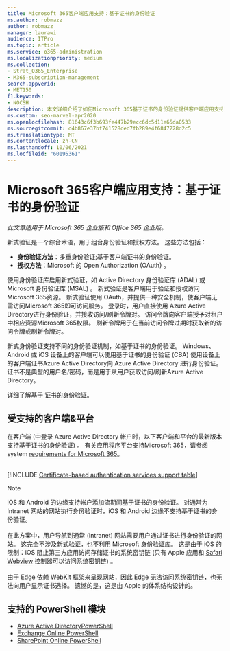```yaml
---
title: Microsoft 365客户端应用支持：基于证书的身份验证
ms.author: robmazz
author: robmazz
manager: laurawi
audience: ITPro
ms.topic: article
ms.service: o365-administration
ms.localizationpriority: medium
ms.collection:
- Strat_O365_Enterprise
- M365-subscription-management
search.appverid:
- MET150
f1.keywords:
- NOCSH
description: 本文详细介绍了如何Microsoft 365基于证书的身份验证提供客户端应用支持。
ms.custom: seo-marvel-apr2020
ms.openlocfilehash: 81643c6f3b693fe447b29ecc6dc5d11e65da0533
ms.sourcegitcommit: d4b867e37bf741528ded7fb289e4f6847228d2c5
ms.translationtype: MT
ms.contentlocale: zh-CN
ms.lasthandoff: 10/06/2021
ms.locfileid: "60195361"
---
```

# <a name="microsoft-365-client-app-support-certificate-based-authentication"></a>Microsoft 365客户端应用支持：基于证书的身份验证

*此文章适用于 Microsoft 365 企业版和 Office 365 企业版。* 

新式验证是一个综合术语，用于组合身份验证和授权方法。 这些方法包括：

- **身份验证方法**：多重身份验证;基于客户端证书的身份验证。
- **授权方法**：Microsoft 的 Open Authorization (OAuth) 。

使用身份验证库启用新式验证，如 Active Directory 身份验证库 (ADAL) 或 Microsoft 身份验证库 (MSAL) 。 新式验证是客户端用于验证和授权访问 Microsoft 365资源。 新式验证使用 OAuth，并提供一种安全机制，使客户端无需访问Microsoft 365即可访问服务。 登录时，用户直接使用 Azure Active Directory进行身份验证，并接收访问/刷新令牌对。 访问令牌向客户端授予对租户中相应资源Microsoft 365权限。 刷新令牌用于在当前访问令牌过期时获取新的访问令牌或刷新令牌对。

新式身份验证支持不同的身份验证机制，如基于证书的身份验证。 Windows、Android 或 iOS 设备上的客户端可以使用基于证书的身份验证 (CBA) 使用设备上的客户端证书Azure Active Directory向 Azure Active Directory 进行身份验证。 证书不是典型的用户名/密码，而是用于从用户获取访问/刷新Azure Active Directory。

详细了解基于 [证书的身份验证](/azure/active-directory/authentication/active-directory-certificate-based-authentication-get-started)。

## <a name="supported-clients--platforms"></a>受支持的客户端&平台

在客户端 (中登录 Azure Active Directory 帐户时，以下客户端和平台的最新版本支持基于证书的身份验证) 。 有关应用程序平台支持Microsoft 365，请参阅 system [requirements for Microsoft 365](/microsoft-365/microsoft-365-and-office-resources)。
<br>
<br>

[!INCLUDE [Certificate-based authentication services support table](../includes/microsoft-365-client-support-certificate-based-authentication-include.md)]

> [!NOTE]
> iOS 和 Android 的边缘支持帐户添加流期间基于证书的身份验证。 对通常为 Intranet 网站的网站执行身份验证时，iOS 和 Android 边缘不支持基于证书的身份验证。 <br><br>  在此方案中，用户导航到通常 (Intranet) 网站需要用户通过证书进行身份验证的网站。 这完全不涉及新式验证，也不利用 Microsoft 身份验证库。 这是由于 iOS 的限制：iOS 阻止第三方应用访问存储证书的系统密钥链 (只有 Apple 应用和 [Safari Webview](https://developer.apple.com/documentation/safariservices/sfsafariviewcontroller) 控制器可以访问系统密钥链) 。 <br><br> 由于 Edge 依赖 [WebKit](https://developer.apple.com/documentation/webkit) 框架来呈现网站，因此 Edge 无法访问系统密钥链，也无法向用户显示证书选择。 遗憾的是，这是由 Apple 的体系结构设计的。

## <a name="supported-powershell-modules"></a>支持的 PowerShell 模块

- [Azure Active DirectoryPowerShell](/powershell/azure/active-directory/overview)
- [Exchange Online PowerShell](/powershell/exchange/exchange-online-powershell)
- [SharePoint Online PowerShell](/powershell/sharepoint/sharepoint-online/connect-sharepoint-online)
